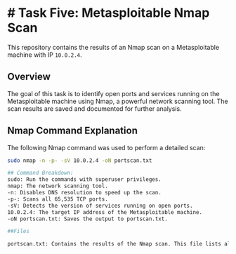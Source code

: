 # # Task Five: Metasploitable Nmap Scan

This repository contains the results of an Nmap scan on a Metasploitable machine with IP `10.0.2.4`.

## Overview

The goal of this task is to identify open ports and services running on the Metasploitable machine using Nmap, a powerful network scanning tool. The scan results are saved and documented for further analysis.

## Nmap Command Explanation

The following Nmap command was used to perform a detailed scan:

```bash
sudo nmap -n -p- -sV 10.0.2.4 -oN portscan.txt

## Command Breakdown:
sudo: Run the commands with superuser privileges.
nmap: The network scanning tool.
-n: Disables DNS resolution to speed up the scan.
-p-: Scans all 65,535 TCP ports.
-sV: Detects the version of services running on open ports.
10.0.2.4: The target IP address of the Metasploitable machine.
-oN portscan.txt: Saves the output to portscan.txt.

##Files

portscan.txt: Contains the results of the Nmap scan. This file lists all open ports and its services and versions found on the target machine.
